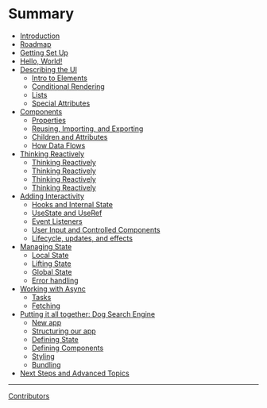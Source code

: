 # Summary

- [Introduction](README.md)
- [Roadmap](ROADMAP.md)
- [Getting Set Up](setup.md)
- [Hello, World!](hello_world.md)
- [Describing the UI](elements/index.md)
  - [Intro to Elements](elements/vnodes.md)
  - [Conditional Rendering](elements/conditional_rendering.md)
  - [Lists](elements/lists.md)
  - [Special Attributes](elements/special_attributes.md)
- [Components](components/index.md)
  - [Properties](components/propsmacro.md)
  - [Reusing, Importing, and Exporting](components/exporting_components.md)
  - [Children and Attributes](components/component_children.md)
  - [How Data Flows](components/composing.md)
- [Thinking Reactively]()
  - [Thinking Reactively]()
  - [Thinking Reactively]()
  - [Thinking Reactively]()
  - [Thinking Reactively]()
- [Adding Interactivity](interactivity/index.md)
  - [Hooks and Internal State](interactivity/hooks.md)
  - [UseState and UseRef](interactivity/importanthooks.md) 
  - [Event Listeners](interactivity/event_handlers.md)
  - [User Input and Controlled Components](interactivity/user_input.md)
  - [Lifecycle, updates, and effects](interactivity/lifecycles.md)
- [Managing State](state/index.md)
  - [Local State](state/localstate.md)
  - [Lifting State](state/liftingstate.md)
  - [Global State](state/sharedstate.md)
  - [Error handling](state/errorhandling.md)
- [Working with Async](async/index.md)
  - [Tasks](async/asynctasks.md)
  - [Fetching](async/fetching.md)
- [Putting it all together: Dog Search Engine](tutorial/index.md)
  - [New app](tutorial/new_app.md)
  - [Structuring our app](tutorial/structure.md)
  - [Defining State](tutorial/state.md)
  - [Defining Components](tutorial/components.md)
  - [Styling](tutorial/styling.md)
  - [Bundling](tutorial/publishing.md)
- [Next Steps and Advanced Topics](final.md)


-----------

[Contributors](misc/contributors.md)


  <!-- - [Suspense](concepts/suspense.md) -->
  <!-- - [Async Callbacks](concepts/asynccallbacks.md) -->

